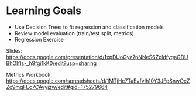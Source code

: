 # Learning Goals

- Use Decision Trees to fit regression and classification models
- Review model evaluation (train/test split, metrics)
- Regression Exercise


Slides:  https://docs.google.com/presentation/d/1xpDUoGyz7pNNeS6ZoldfygaGDUBhOh1s-_h9fgi1kK0/edit?usp=sharing


Metrics Workbook: https://docs.google.com/spreadsheets/d/1MTjHc7TaEvfvIh10Y3JFpSnwOcZZc9mqFEc7CAvyjzw/edit#gid=175279664

